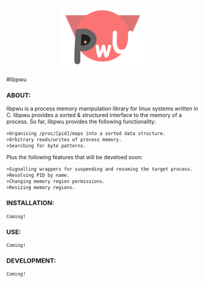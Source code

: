 <p align="center">
	<img src="logo.png">
</p>

#libpwu

### ABOUT:

libpwu is a process memory manipulation library for linux systems written in C. libpwu 
provides a sorted & structured interface to the memory of a process. So far, libpwu 
provides the following functionality:

	>Organising /proc/[pid]/maps into a sorted data structure.
	>Orbitrary reads/writes of process memory.
	>Searching for byte patterns.

Plus the following features that will be develoed soon:

	>Signalling wrappers for suspending and resuming the target process.
	>Resolving PID by name.
	>Changing memory region permissions.
	>Resizing memory regions.


### INSTALLATION:

	Coming!


### USE:

	Coming!


### DEVELOPMENT:

	Coming!

